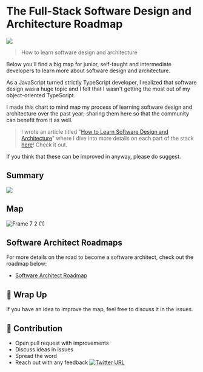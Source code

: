 # The Full-Stack Software Design and Architecture Roadmap

![](https://user-images.githubusercontent.com/6892666/65833564-b3755780-e29f-11e9-8fc4-77873e1d5f97.png)

> How to learn software design and architecture

Below you'll find a big map for junior, self-taught and intermediate developers to learn more about software design and architecture. 

As a JavaScript turned strictly TypeScript developer, I realized that software design was a huge topic and I felt that I wasn't getting the most out of my object-oriented TypeScript.

I made this chart to mind map my process of learning software design and architecture over the past year; sharing them here so that the community can benefit from it as well.

> I wrote an article titled "[How to Learn Software Design and Architecture](https://khalilstemmler.com/articles/software-design-architecture/full-stack-software-design/)" where I dive into more details on each part of the stack [here](https://khalilstemmler.com/articles/software-design-architecture/full-stack-software-design/)! Check it out.

If you think that these can be improved in anyway, please do suggest.

## Summary

![](https://user-images.githubusercontent.com/6892666/65833569-bb34fc00-e29f-11e9-8516-79cbd9f8f07b.png)

## Map
![Frame 7 2 (1)](https://user-images.githubusercontent.com/6892666/65896069-834eb700-e37a-11e9-95be-7ae2300d5d50.png)

## Software Architect Roadmaps

For more details on the road to become a software architect, check out the roadmap below:
- [Software Architect Roadmap](https://roadmap.sh/software-architect)

## 🚦 Wrap Up

If you have an idea to improve the map, feel free to discuss it in the issues.

## 🙌 Contribution

- Open pull request with improvements
- Discuss ideas in issues
- Spread the word
- Reach out with any feedback [![Twitter URL](https://img.shields.io/twitter/url/https/twitter.com/stemmlerjs.svg?style=social&label=Follow%20stemmlerjs)](https://twitter.com/stemmlerjs)
